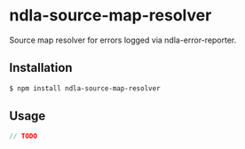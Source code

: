 # ndla-source-map-resolver

Source map resolver for errors logged via ndla-error-reporter.

## Installation

```sh
$ npm install ndla-source-map-resolver
```

## Usage

```js
// TODO
```

